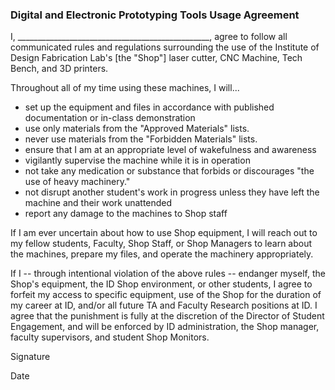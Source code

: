 ### Digital and Electronic Prototyping Tools Usage Agreement

I, ________________________________________________, agree to follow all communicated rules and regulations surrounding the use of the Institute of Design Fabrication Lab's [the "Shop"] laser cutter, CNC Machine, Tech Bench, and 3D printers. 

Throughout all of my time using these machines, I will...

- set up the equipment and files in accordance with published documentation or in-class demonstration
- use only materials from the "Approved Materials" lists.
- never use materials from the "Forbidden Materials" lists.
- ensure that I am at an appropriate level of wakefulness and awareness
- vigilantly supervise the machine while it is in operation
- not take any medication or substance that forbids or discourages "the use of heavy machinery."
- not disrupt another student's work in progress unless they have left the machine and their work unattended
- report any damage to the machines to Shop staff

If I am ever uncertain about how to use Shop equipment, I will reach out to my fellow students, Faculty, Shop Staff, or Shop Managers to learn about the machines, prepare my files, and operate the machinery appropriately. 

If I -- through intentional violation of the above rules -- endanger myself, the Shop's equipment, the ID Shop environment, or other students, I agree to forfeit my access to specific equipment, use of the Shop for the duration of my career at ID, and/or all future TA and Faculty Research positions at ID. I agree that the punishment is fully at the discretion of the Director of Student Engagement, and will be enforced by ID administration, the Shop manager, faculty supervisors, and student Shop Monitors.

Signature


Date
